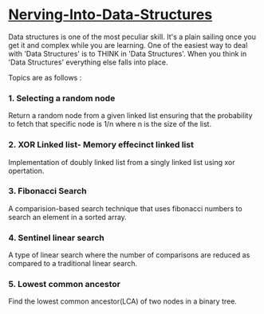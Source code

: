 # [Nerving-Into-Data-Structures](https://kashish121.github.io/Nerving-Into-Data-Structures/)
Data structures is one of the most peculiar skill. It's a plain sailing once you get it and complex while you are learning.  One of the easiest way to deal with 'Data Structures' is to THINK in 'Data Structures'. When you think in 'Data Structures' everything else falls into place.

Topics are as follows :

### 1. Selecting a random node
Return a random node from a given linked list ensuring that the probability to fetch that specific node is 1/n where n is the size of the list.

### 2. XOR Linked list- Memory effecinct linked list
Implementation of doubly linked list from a singly linked list using xor opertation.

### 3. Fibonacci Search
A comparision-based search technique that uses fibonacci numbers to search an element in a sorted array.

### 4. Sentinel linear search
A type of linear search where the number of comparisons are reduced as compared to a traditional linear search.

### 5. Lowest common ancestor
Find the lowest common ancestor(LCA) of two nodes in a binary tree.
